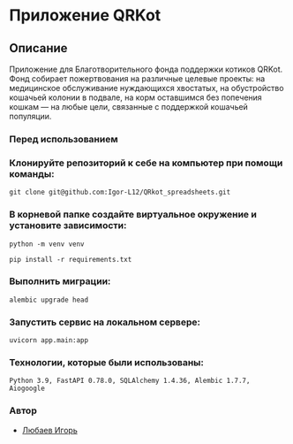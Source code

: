 # Приложение QRKot
## Описание
Приложение для Благотворительного фонда поддержки котиков QRKot. 
Фонд собирает пожертвования на различные целевые проекты: на медицинское обслуживание нуждающихся хвостатых, на обустройство кошачьей колонии в подвале, на корм оставшимся без попечения кошкам — на любые цели, связанные с поддержкой кошачьей популяции.

### Перед использованием

### Клонируйте репозиторий к себе на компьютер при помощи команды:
```
git clone git@github.com:Igor-L12/QRkot_spreadsheets.git
```

### В корневой папке создайте виртуальное окружение и установите зависимости:

```
python -m venv venv
```
```
pip install -r requirements.txt
```

### Выполнить миграции:

```
alembic upgrade head
```
### Запустить сервис на локальном сервере:
```
uvicorn app.main:app
```
### Технологии, которые были использованы:
```
Python 3.9, FastAPI 0.78.0, SQLAlchemy 1.4.36, Alembic 1.7.7, Aiogoogle
```
### Автор
- [Любаев Игорь](https://github.com/Igor-L12 "GitHub")